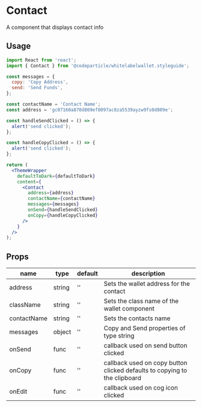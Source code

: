 # Contact

A component that displays contact info

## Usage

```jsx
import React from 'react';
import { Contact } from '@codeparticle/whitelabelwallet.styleguide';

const messages = {
  copy: 'Copy Address',
  send: 'Send Funds',
};

const contactName = 'Contact Name';
const address = 'gc07160a870d809ef8097ac8za5539ayzw9fs0d809e';

const handleSendClicked = () => {
  alert('send clicked');
};

const handleCopyClicked = () => {
  alert('send clicked');
};

return (
  <ThemeWrapper
    defaultToDark={defaultToDark}
    content={
      <Contact
        address={address}
        contactName={contactName}
        messages={messages}
        onSend={handleSendClicked}
        onCopy={handleCopyClicked}
      />
    }
  />
);
```

## Props

| name | type | default | description |
| ---- | ---- | ------- | ----------- |
| address | string | '' | Sets the wallet address for the contact |
| className | string | '' | Sets the class name of the wallet component |
| contactName | string | '' | Sets the contacts name |
| messages | object | '' | Copy and Send properties of type string |
| onSend | func | '' | callback used on send button clicked |
| onCopy | func | '' | callback used on copy button clicked defaults to copying to the clipboard |
| onEdit | func | '' | callback used on cog icon clicked |
